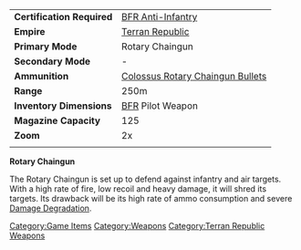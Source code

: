 |                            |                                                                                    |
| -------------------------- | ---------------------------------------------------------------------------------- |
| **Certification Required** | [BFR Anti-Infantry](BFR_Anti.$1.md "wikilink")                                     |
| **Empire**                 | [Terran Republic](Terran_Republic.md "wikilink")                                   |
| **Primary Mode**           | Rotary Chaingun                                                                    |
| **Secondary Mode**         | \-                                                                                 |
| **Ammunition**             | [Colossus Rotary Chaingun Bullets](Colossus_Rotary_Chaingun_Bullets.md "wikilink") |
| **Range**                  | 250m                                                                               |
| **Inventory Dimensions**   | [BFR](BFR.md "wikilink") Pilot Weapon                                              |
| **Magazine Capacity**      | 125                                                                                |
| **Zoom**                   | 2x                                                                                 |
|                            |                                                                                    |

**Rotary Chaingun**

The Rotary Chaingun is set up to defend against infantry and air
targets. With a high rate of fire, low recoil and heavy damage, it will
shred its targets. Its drawback will be its high rate of ammo
consumption and severe [Damage
Degradation](Damage_Degradation.md "wikilink").

[Category:Game Items](Category:Game_Items.md "wikilink")
[Category:Weapons](Category:Weapons.md "wikilink") [Category:Terran
Republic Weapons](Category:Terran_Republic_Weapons.md "wikilink")
